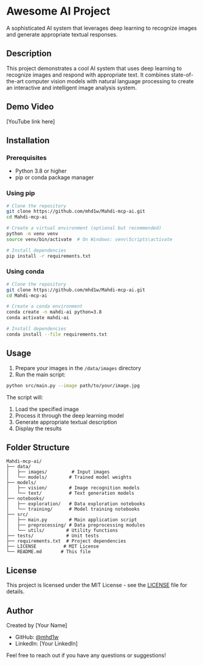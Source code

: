 # Awesome AI Project

A sophisticated AI system that leverages deep learning to recognize images and generate appropriate textual responses.

## Description

This project demonstrates a cool AI system that uses deep learning to recognize images and respond with appropriate text. It combines state-of-the-art computer vision models with natural language processing to create an interactive and intelligent image analysis system.

## Demo Video

[YouTube link here]

## Installation

### Prerequisites
- Python 3.8 or higher
- pip or conda package manager

### Using pip
```bash
# Clone the repository
git clone https://github.com/mhd1w/Mahdi-mcp-ai.git
cd Mahdi-mcp-ai

# Create a virtual environment (optional but recommended)
python -m venv venv
source venv/bin/activate  # On Windows: venv\Scripts\activate

# Install dependencies
pip install -r requirements.txt
```

### Using conda
```bash
# Clone the repository
git clone https://github.com/mhd1w/Mahdi-mcp-ai.git
cd Mahdi-mcp-ai

# Create a conda environment
conda create -n mahdi-ai python=3.8
conda activate mahdi-ai

# Install dependencies
conda install --file requirements.txt
```

## Usage

1. Prepare your images in the `/data/images` directory
2. Run the main script:
```bash
python src/main.py --image path/to/your/image.jpg
```

The script will:
1. Load the specified image
2. Process it through the deep learning model
3. Generate appropriate textual description
4. Display the results

## Folder Structure

```
Mahdi-mcp-ai/
├── data/
│   ├── images/         # Input images
│   └── models/        # Trained model weights
├── models/
│   ├── vision/        # Image recognition models
│   └── text/          # Text generation models
├── notebooks/
│   ├── exploration/   # Data exploration notebooks
│   └── training/      # Model training notebooks
├── src/
│   ├── main.py        # Main application script
│   ├── preprocessing/ # Data preprocessing modules
│   └── utils/        # Utility functions
├── tests/            # Unit tests
├── requirements.txt  # Project dependencies
├── LICENSE          # MIT License
└── README.md       # This file
```

## License

This project is licensed under the MIT License - see the [LICENSE](LICENSE) file for details.

## Author

Created by [Your Name]

- GitHub: [@mhd1w](https://github.com/mhd1w)
- LinkedIn: [Your LinkedIn]

Feel free to reach out if you have any questions or suggestions!